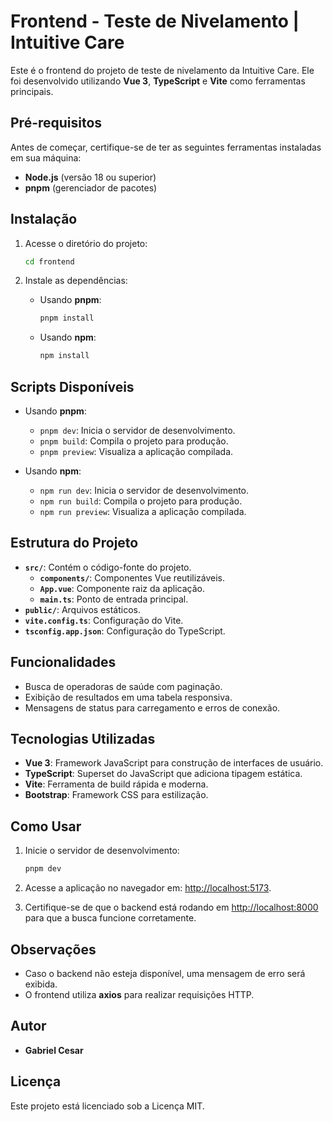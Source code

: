 # Frontend - Teste de Nivelamento | Intuitive Care

Este é o frontend do projeto de teste de nivelamento da Intuitive Care. Ele foi desenvolvido utilizando **Vue 3**, **TypeScript** e **Vite** como ferramentas principais.

## Pré-requisitos

Antes de começar, certifique-se de ter as seguintes ferramentas instaladas em sua máquina:

- **Node.js** (versão 18 ou superior)
- **pnpm** (gerenciador de pacotes)

## Instalação

1. Acesse o diretório do projeto:
   ```bash
   cd frontend
   ```

2. Instale as dependências:
   - Usando **pnpm**:
     ```bash
     pnpm install
     ```
   - Usando **npm**:
     ```bash
     npm install
     ```

## Scripts Disponíveis

- Usando **pnpm**:
  - `pnpm dev`: Inicia o servidor de desenvolvimento.
  - `pnpm build`: Compila o projeto para produção.
  - `pnpm preview`: Visualiza a aplicação compilada.

- Usando **npm**:
  - `npm run dev`: Inicia o servidor de desenvolvimento.
  - `npm run build`: Compila o projeto para produção.
  - `npm run preview`: Visualiza a aplicação compilada.

## Estrutura do Projeto

- **`src/`**: Contém o código-fonte do projeto.
  - **`components/`**: Componentes Vue reutilizáveis.
  - **`App.vue`**: Componente raiz da aplicação.
  - **`main.ts`**: Ponto de entrada principal.
- **`public/`**: Arquivos estáticos.
- **`vite.config.ts`**: Configuração do Vite.
- **`tsconfig.app.json`**: Configuração do TypeScript.

## Funcionalidades

- Busca de operadoras de saúde com paginação.
- Exibição de resultados em uma tabela responsiva.
- Mensagens de status para carregamento e erros de conexão.

## Tecnologias Utilizadas

- **Vue 3**: Framework JavaScript para construção de interfaces de usuário.
- **TypeScript**: Superset do JavaScript que adiciona tipagem estática.
- **Vite**: Ferramenta de build rápida e moderna.
- **Bootstrap**: Framework CSS para estilização.

## Como Usar

1. Inicie o servidor de desenvolvimento:
   ```bash
   pnpm dev
   ```

2. Acesse a aplicação no navegador em: [http://localhost:5173](http://localhost:5173).

3. Certifique-se de que o backend está rodando em [http://localhost:8000](http://localhost:8000) para que a busca funcione corretamente.

## Observações

- Caso o backend não esteja disponível, uma mensagem de erro será exibida.
- O frontend utiliza **axios** para realizar requisições HTTP.

## Autor

- **Gabriel Cesar**

## Licença

Este projeto está licenciado sob a Licença MIT.
